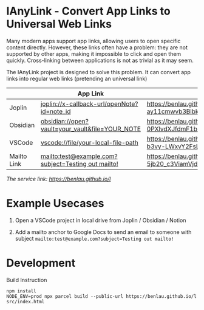 # IAnyLink - Convert App Links to Universal Web Links

Many modern apps support app links, allowing users to open specific content directly. However, these links often have a problem: they are not supported by other apps, making it impossible to click and open them quickly. Cross-linking between applications is not as trivial as it may seem.

The IAnyLink project is designed to solve this problem. It can convert app links into regular web links (pretending an universal link)

<table>
  <thead>
    <tr>
      <th></th>
      <th>App Link</th>
      <th>Web Link</th>
    </tr>
  </thead>
  <tbody>
    <tr>
      <td>Joplin</td>
      <td><a href="joplin://x-callback-url/openNote?id=note_id">joplin://x-callback-url/openNote?id=note_id</a></td>
      <td><a href="https://benlau.github.io/l/u/am9wbGluOi8veC1jYWxsYmFjay11cmwvb3Blbk5vdGU_aWQ9bm90ZV9pZA==">https://benlau.github.io/l/u/am9wbGluOi8veC1jYWxsYmFj<br>ay11cmwvb3Blbk5vdGU_aWQ9bm90ZV9pZA==</a></td>
    </tr>
    <tr>
      <td>Obsidian</td>
      <td><a href="obsidian://open?vault=your_vault&file=YOUR_NOTE">obsidian://open?vault=your_vault&file=YOUR_NOTE</a></td>
      <td><a href="https://benlau.github.io/l/u/b2JzaWRpYW46Ly9vcGVuP3ZhdWx0PXlvdXJfdmF1bHQmZmlsZT1ZT1VSX05PVEU=">https://benlau.github.io/l/u/b2JzaWRpYW46Ly9vcGVuP3ZhdWx<br>0PXlvdXJfdmF1bHQmZmlsZT1ZT1VSX05PVEU=</a></td>
    </tr>
    <tr>
      <td>VSCode</td>
      <td><a href="vscode://file/your-local-file-path">vscode://file/your-local-file-path</a></td>
      <td><a href="https://benlau.github.io/l/u/dnNjb2RlOi8vZmlsZS95b3VyLWxvY2FsLWzpbGUtcGF0aA==">https://benlau.github.io/l/u/dnNjb2RlOi8vZmlsZS95<br>b3vy-LWxvY2FsLWzpbGUtcGF0aA==</a></td>
    </tr>
    <tr>
      <td>Mailto Link</td>
      <td><a href="mailto:test@example.com?subject=Testing out mailto!">mailto:test@example.com?subject=Testing out mailto!</a></td>
      <td><a href="https://benlau.github.io/l/u/bWFpbHRvOnRlc3RAZXhhbXBsZS5jb20_c3ViamVjdD1UZXN0aW5nIG91dCBtYWlsdG8h">https://benlau.github.io/l/u/bWFpbHRvOnRlc3RAZXhhbXBsZS<br>5jb20_c3ViamVjdD1UZXN0aW5nIG91dCBtYWlsdG8h</a></td>
    </tr>
  </tbody>
</table>

*The service link: https://benlau.github.io/l*

# Example Usecases

1) Open a VSCode project in local drive from Joplin / Obsidian / Notion

2) Add a mailto anchor to Google Docs to send an email to someone with subject `mailto:test@example.com?subject=Testing out mailto!`

# Development

Build Instruction

```
npm install
NODE_ENV=prod npx parcel build --public-url https://benlau.github.io/l src/index.html 
```